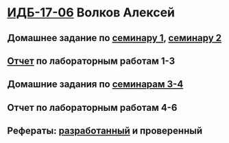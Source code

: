# [ИДБ-17-06](https://github.com/stankin/design-part-1/wiki/list-idb-17-06) Волков Алексей

## Домашнее задание по [семинару 1](https://github.com/stankin/design-part-1/wiki/sem1), [семинару 2](https://github.com/stankin/design-part-1/wiki/sem2)

## [Отчет]() по лабораторным работам 1-3

## Домашние задания по [семинарам 3-4]()

## Отчет по лабораторным работам 4-6

## Рефераты: [разработанный](https://github.com/stankin/design-part-1/wiki/exam01-1) и проверенный


